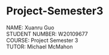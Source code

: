 # Project-Semester3
NAME: Xuanru Guo  
STUDENT NUMBER: W20109677  
COURSE: Project Semester 3  
TUTOR: Michael McMahon
